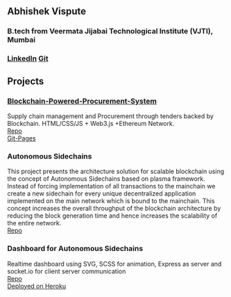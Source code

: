 ## Abhishek Vispute
### B.tech from Veermata Jijabai Technological Institute (VJTI), Mumbai
### [LinkedIn](https://www.linkedin.com/in/abhishek-vispute/)  [Git](https://github.com/abhishekvispute)
## Projects
### [Blockchain-Powered-Procurement-System](https://abhishekvispute.github.io/Blockchain-Powered-Procurement-System/)
Supply chain management and Procurement through tenders backed by Blockchain. HTML/CSS/JS + Web3.js +Ethereum Network.  
[Repo](https://github.com/abhishekvispute/Blockchain-Powered-Procurement-System)<br/>
[Git-Pages](https://abhishekvispute.github.io/Blockchain-Powered-Procurement-System/)

### Autonomous Sidechains
This project presents the architecture solution for scalable blockchain using the concept of Autonomous Sidechains based on plasma framework. Instead of forcing implementation of all transactions to the mainchain we create a new sidechain for every unique decentralized application implemented on the main network which is bound to the mainchain. This concept increases the overall throughput of the blockchain architecture by reducing the block generation time and hence increases the scalability of the entire network.<br/>
[Repo](https://github.com/abhishekvispute/AutonomousSidechains)

### Dashboard for Autonomous Sidechains
Realtime dashboard using  SVG, SCSS for animation, Express as server and socket.io for client server communication<br/>
[Repo](https://github.com/abhishekvispute/Dashboard)<br/>
[Deployed on Heroku](https://bkdashboard.herokuapp.com/)


